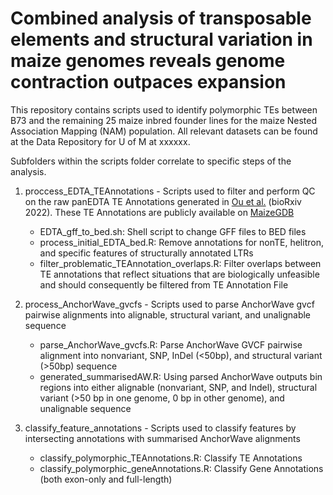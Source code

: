 # Combined analysis of transposable elements and structural variation in maize genomes reveals genome contraction outpaces expansion

This repository contains scripts used to identify polymorphic TEs between B73 and
the remaining 25 maize inbred founder lines for the maize Nested Association Mapping (NAM) population. All relevant datasets can be found at the Data Repository for U of M at xxxxxx. 

Subfolders within the scripts folder correlate to specific steps of the analysis.

1. proccess_EDTA_TEAnnotations - Scripts used to filter and perform QC on the raw 
panEDTA TE Annotations generated in [Ou et al.](https://www.biorxiv.org/content/10.1101/2022.10.09.511471v1) (bioRxiv 2022). These TE Annotations are publicly available
on [MaizeGDB](https://maizegdb.org/NAM_project)
	- EDTA_gff_to_bed.sh: Shell script to change GFF files to BED files
	- process_initial_EDTA_bed.R: Remove annotations for nonTE, helitron, and specific features of structurally annotated LTRs
	- filter_problematic_TEAnnotation_overlaps.R: Filter overlaps between TE annotations that reflect situations that are biologically unfeasible and should consequently be filtered from TE Annotation File

2. process_AnchorWave_gvcfs - Scripts used to parse AnchorWave gvcf pairwise alignments into alignable, structural variant, and unalignable sequence
	- parse_AnchorWave_gvcfs.R: Parse AnchorWave GVCF pairwise alignment into nonvariant, SNP, InDel (<50bp), and structural variant (>50bp) sequence
	- generated_summarisedAW.R: Using parsed AnchorWave outputs bin regions into either alignable (nonvariant, SNP, and Indel), structural variant (>50 bp in one genome, 0 bp in other genome), and unalignable sequence

3. classify_feature_annotations - Scripts used to classify features by intersecting annotations with summarised AnchorWave alignments
	- classify_polymorphic_TEAnnotations.R: Classify TE Annotations
	- classify_polymorphic_geneAnnotations.R: Classify Gene Annotations (both exon-only and full-length)